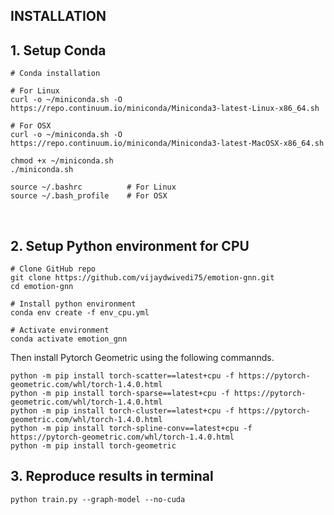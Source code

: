 ## INSTALLATION

## 1. Setup Conda

```
# Conda installation

# For Linux
curl -o ~/miniconda.sh -O https://repo.continuum.io/miniconda/Miniconda3-latest-Linux-x86_64.sh

# For OSX
curl -o ~/miniconda.sh -O https://repo.continuum.io/miniconda/Miniconda3-latest-MacOSX-x86_64.sh

chmod +x ~/miniconda.sh    
./miniconda.sh  

source ~/.bashrc          # For Linux
source ~/.bash_profile    # For OSX
```


<br>

## 2. Setup Python environment for CPU

```
# Clone GitHub repo
git clone https://github.com/vijaydwivedi75/emotion-gnn.git
cd emotion-gnn

# Install python environment
conda env create -f env_cpu.yml   

# Activate environment
conda activate emotion_gnn
```

Then install Pytorch Geometric using the following commannds.

```
python -m pip install torch-scatter==latest+cpu -f https://pytorch-geometric.com/whl/torch-1.4.0.html  
python -m pip install torch-sparse==latest+cpu -f https://pytorch-geometric.com/whl/torch-1.4.0.html  
python -m pip install torch-cluster==latest+cpu -f https://pytorch-geometric.com/whl/torch-1.4.0.html  
python -m pip install torch-spline-conv==latest+cpu -f https://pytorch-geometric.com/whl/torch-1.4.0.html  
python -m pip install torch-geometric  
```

## 3. Reproduce results in terminal

```
python train.py --graph-model --no-cuda
```